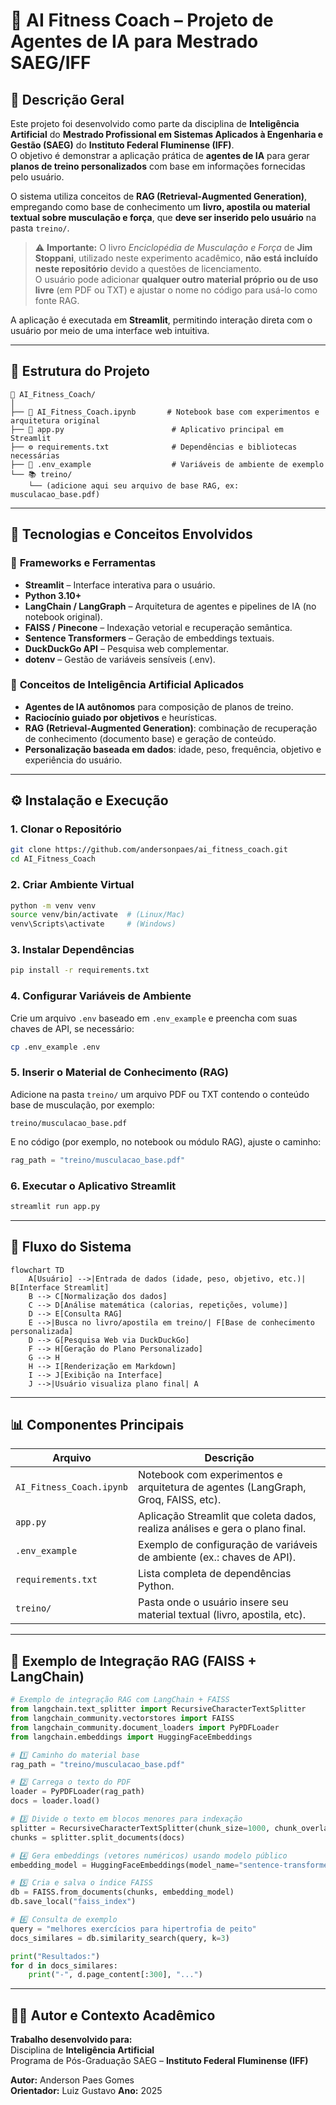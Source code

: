 # 🧠 AI Fitness Coach – Projeto de Agentes de IA para Mestrado SAEG/IFF

## 📘 Descrição Geral

Este projeto foi desenvolvido como parte da disciplina de **Inteligência Artificial** do **Mestrado Profissional em Sistemas Aplicados à Engenharia e Gestão (SAEG)** do **Instituto Federal Fluminense (IFF)**.  
O objetivo é demonstrar a aplicação prática de **agentes de IA** para gerar **planos de treino personalizados** com base em informações fornecidas pelo usuário.

O sistema utiliza conceitos de **RAG (Retrieval-Augmented Generation)**, empregando como base de conhecimento um **livro, apostila ou material textual sobre musculação e força**, que **deve ser inserido pelo usuário** na pasta `treino/`.  

> ⚠️ **Importante:** O livro *Enciclopédia de Musculação e Força* de **Jim Stoppani**, utilizado neste experimento acadêmico, **não está incluído neste repositório** devido a questões de licenciamento.  
> O usuário pode adicionar **qualquer outro material próprio ou de uso livre** (em PDF ou TXT) e ajustar o nome no código para usá-lo como fonte RAG.

A aplicação é executada em **Streamlit**, permitindo interação direta com o usuário por meio de uma interface web intuitiva.

---

## 🧩 Estrutura do Projeto

```
📁 AI_Fitness_Coach/
│
├── 📓 AI_Fitness_Coach.ipynb       # Notebook base com experimentos e arquitetura original
├── 🧠 app.py                        # Aplicativo principal em Streamlit
├── ⚙️ requirements.txt              # Dependências e bibliotecas necessárias
├── 🌱 .env_example                  # Variáveis de ambiente de exemplo
└── 📚 treino/
    └── (adicione aqui seu arquivo de base RAG, ex: musculacao_base.pdf)
```

---

## 🚀 Tecnologias e Conceitos Envolvidos

### 🔧 **Frameworks e Ferramentas**
- **Streamlit** – Interface interativa para o usuário.  
- **Python 3.10+**  
- **LangChain / LangGraph** – Arquitetura de agentes e pipelines de IA (no notebook original).  
- **FAISS / Pinecone** – Indexação vetorial e recuperação semântica.  
- **Sentence Transformers** – Geração de embeddings textuais.  
- **DuckDuckGo API** – Pesquisa web complementar.  
- **dotenv** – Gestão de variáveis sensíveis (.env).  

### 🤖 **Conceitos de Inteligência Artificial Aplicados**
- **Agentes de IA autônomos** para composição de planos de treino.  
- **Raciocínio guiado por objetivos** e heurísticas.  
- **RAG (Retrieval-Augmented Generation)**: combinação de recuperação de conhecimento (documento base) e geração de conteúdo.  
- **Personalização baseada em dados**: idade, peso, frequência, objetivo e experiência do usuário.

---

## ⚙️ Instalação e Execução

### 1. Clonar o Repositório
```bash
git clone https://github.com/andersonpaes/ai_fitness_coach.git
cd AI_Fitness_Coach
```

### 2. Criar Ambiente Virtual
```bash
python -m venv venv
source venv/bin/activate  # (Linux/Mac)
venv\Scripts\activate     # (Windows)
```

### 3. Instalar Dependências
```bash
pip install -r requirements.txt
```

### 4. Configurar Variáveis de Ambiente
Crie um arquivo `.env` baseado em `.env_example` e preencha com suas chaves de API, se necessário:
```bash
cp .env_example .env
```

### 5. Inserir o Material de Conhecimento (RAG)
Adicione na pasta `treino/` um arquivo PDF ou TXT contendo o conteúdo base de musculação, por exemplo:
```
treino/musculacao_base.pdf
```

E no código (por exemplo, no notebook ou módulo RAG), ajuste o caminho:
```python
rag_path = "treino/musculacao_base.pdf"
```

### 6. Executar o Aplicativo Streamlit
```bash
streamlit run app.py
```

---

## 🧭 Fluxo do Sistema

```mermaid
flowchart TD
    A[Usuário] -->|Entrada de dados (idade, peso, objetivo, etc.)| B[Interface Streamlit]
    B --> C[Normalização dos dados]
    C --> D[Análise matemática (calorias, repetições, volume)]
    D --> E[Consulta RAG]
    E -->|Busca no livro/apostila em treino/| F[Base de conhecimento personalizada]
    D --> G[Pesquisa Web via DuckDuckGo]
    F --> H[Geração do Plano Personalizado]
    G --> H
    H --> I[Renderização em Markdown]
    I --> J[Exibição na Interface]
    J -->|Usuário visualiza plano final| A
```

---

## 📊 Componentes Principais

| Arquivo | Descrição |
|----------|------------|
| `AI_Fitness_Coach.ipynb` | Notebook com experimentos e arquitetura de agentes (LangGraph, Groq, FAISS, etc). |
| `app.py` | Aplicação Streamlit que coleta dados, realiza análises e gera o plano final. |
| `.env_example` | Exemplo de configuração de variáveis de ambiente (ex.: chaves de API). |
| `requirements.txt` | Lista completa de dependências Python. |
| `treino/` | Pasta onde o usuário insere seu material textual (livro, apostila, etc). |

---

## 🧮 Exemplo de Integração RAG (FAISS + LangChain)

```python
# Exemplo de integração RAG com LangChain + FAISS
from langchain.text_splitter import RecursiveCharacterTextSplitter
from langchain_community.vectorstores import FAISS
from langchain_community.document_loaders import PyPDFLoader
from langchain.embeddings import HuggingFaceEmbeddings

# 1️⃣ Caminho do material base
rag_path = "treino/musculacao_base.pdf"

# 2️⃣ Carrega o texto do PDF
loader = PyPDFLoader(rag_path)
docs = loader.load()

# 3️⃣ Divide o texto em blocos menores para indexação
splitter = RecursiveCharacterTextSplitter(chunk_size=1000, chunk_overlap=200)
chunks = splitter.split_documents(docs)

# 4️⃣ Gera embeddings (vetores numéricos) usando modelo público
embedding_model = HuggingFaceEmbeddings(model_name="sentence-transformers/all-MiniLM-L6-v2")

# 5️⃣ Cria e salva o índice FAISS
db = FAISS.from_documents(chunks, embedding_model)
db.save_local("faiss_index")

# 6️⃣ Consulta de exemplo
query = "melhores exercícios para hipertrofia de peito"
docs_similares = db.similarity_search(query, k=3)

print("Resultados:")
for d in docs_similares:
    print("-", d.page_content[:300], "...")
```

---

## 👨‍🏫 Autor e Contexto Acadêmico

**Trabalho desenvolvido para:**  
Disciplina de **Inteligência Artificial**  
Programa de Pós-Graduação SAEG – **Instituto Federal Fluminense (IFF)**  

**Autor:** Anderson Paes Gomes  
**Orientador:** Luiz Gustavo 
**Ano:** 2025  
